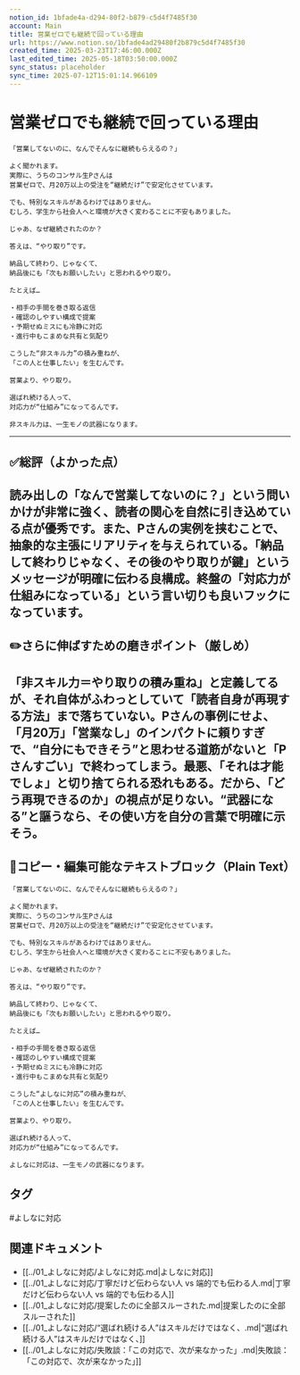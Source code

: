 ```yaml
---
notion_id: 1bfade4a-d294-80f2-b879-c5d4f7485f30
account: Main
title: 営業ゼロでも継続で回っている理由
url: https://www.notion.so/1bfade4ad29480f2b879c5d4f7485f30
created_time: 2025-03-23T17:46:00.000Z
last_edited_time: 2025-05-18T03:50:00.000Z
sync_status: placeholder
sync_time: 2025-07-12T15:01:14.966109
---
```

# 営業ゼロでも継続で回っている理由

```plain text
「営業してないのに、なんでそんなに継続もらえるの？」

よく聞かれます。
実際に、うちのコンサル生Pさんは
営業ゼロで、月20万以上の受注を“継続だけ”で安定化させています。

でも、特別なスキルがあるわけではありません。
むしろ、学生から社会人へと環境が大きく変わることに不安もありました。

じゃあ、なぜ継続されたのか？

答えは、“やり取り”です。

納品して終わり、じゃなくて、
納品後にも「次もお願いしたい」と思われるやり取り。

たとえば…

・相手の手間を巻き取る返信
・確認のしやすい構成で提案
・予期せぬミスにも冷静に対応
・進行中もこまめな共有と気配り

こうした“非スキル力”の積み重ねが、
「この人と仕事したい」を生むんです。

営業より、やり取り。

選ばれ続ける人って、
対応力が“仕組み”になってるんです。

非スキル力は、一生モノの武器になります。
```
---
## ✅総評（よかった点）
読み出しの「なんで営業してないのに？」という問いかけが非常に強く、読者の関心を自然に引き込めている点が優秀です。また、Pさんの実例を挟むことで、抽象的な主張にリアリティを与えられている。「納品して終わりじゃなく、その後のやり取りが鍵」というメッセージが明確に伝わる良構成。終盤の「対応力が仕組みになっている」という言い切りも良いフックになっています。
---
## ✏️さらに伸ばすための磨きポイント（厳しめ）
「非スキル力＝やり取りの積み重ね」と定義してるが、それ自体がふわっとしていて「読者自身が再現する方法」まで落ちていない。Pさんの事例にせよ、「月20万」「営業なし」のインパクトに頼りすぎで、“自分にもできそう”と思わせる道筋がないと「Pさんすごい」で終わってしまう。最悪、「それは才能でしょ」と切り捨てられる恐れもある。だから、「どう再現できるのか」の視点が足りない。“武器になる”と謳うなら、その使い方を自分の言葉で明確に示そう。
---
## 📄コピー・編集可能なテキストブロック（Plain Text）
```plain text
「営業してないのに、なんでそんなに継続もらえるの？」

よく聞かれます。
実際に、うちのコンサル生Pさんは
営業ゼロで、月20万以上の受注を“継続だけ”で安定化させています。

でも、特別なスキルがあるわけではありません。
むしろ、学生から社会人へと環境が大きく変わることに不安もありました。

じゃあ、なぜ継続されたのか？

答えは、“やり取り”です。

納品して終わり、じゃなくて、
納品後にも「次もお願いしたい」と思われるやり取り。

たとえば…

・相手の手間を巻き取る返信
・確認のしやすい構成で提案
・予期せぬミスにも冷静に対応
・進行中もこまめな共有と気配り

こうした“よしなに対応”の積み重ねが、
「この人と仕事したい」を生むんです。

営業より、やり取り。

選ばれ続ける人って、
対応力が“仕組み”になってるんです。

よしなに対応は、一生モノの武器になります。

```

## タグ

#よしなに対応 

## 関連ドキュメント

- [[../01_よしなに対応/よしなに対応.md|よしなに対応]]
- [[../01_よしなに対応/丁寧だけど伝わらない人 vs 端的でも伝わる人.md|丁寧だけど伝わらない人 vs 端的でも伝わる人]]
- [[../01_よしなに対応/提案したのに全部スルーされた.md|提案したのに全部スルーされた]]
- [[../01_よしなに対応/“選ばれ続ける人”はスキルだけではなく、.md|“選ばれ続ける人”はスキルだけではなく、]]
- [[../01_よしなに対応/失敗談：「この対応で、次が来なかった」.md|失敗談：「この対応で、次が来なかった」]]
